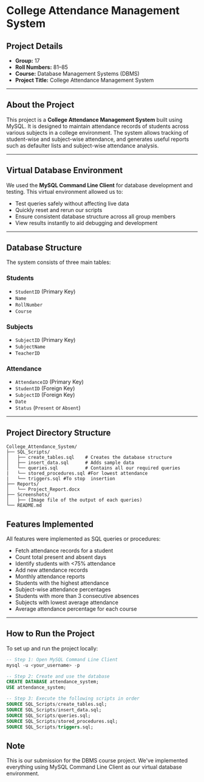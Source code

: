 # College Attendance Management System

## Project Details
- **Group:** 17  
- **Roll Numbers:** 81–85  
- **Course:** Database Management Systems (DBMS)  
- **Project Title:** College Attendance Management System  

---

## About the Project

This project is a **College Attendance Management System** built using MySQL. It is designed to maintain attendance records of students across various subjects in a college environment. The system allows tracking of student-wise and subject-wise attendance, and generates useful reports such as defaulter lists and subject-wise attendance analysis.

---

## Virtual Database Environment

We used the **MySQL Command Line Client** for database development and testing. This virtual environment allowed us to:

- Test queries safely without affecting live data  
- Quickly reset and rerun our scripts  
- Ensure consistent database structure across all group members  
- View results instantly to aid debugging and development

---

## Database Structure

The system consists of three main tables:

### Students
- `StudentID` (Primary Key)  
- `Name`  
- `RollNumber`  
- `Course`  

### Subjects
- `SubjectID` (Primary Key)  
- `SubjectName`  
- `TeacherID`  

### Attendance
- `AttendanceID` (Primary Key)  
- `StudentID` (Foreign Key)  
- `SubjectID` (Foreign Key)  
- `Date`  
- `Status` (`Present` or `Absent`)  

---

## Project Directory Structure
```
College_Attendance_System/
├── SQL_Scripts/
│   ├── create_tables.sql    # Creates the database structure
│   ├── insert_data.sql      # Adds sample data
│   └── queries.sql          # Contains all our required queries
|   └── stored_procedures.sql #For lowest attendance
|   └── triggers.sql #To stop  insertion
├── Reports/
│   └── Project_Report.docx
├── Screenshots/
│   ├── (Image file of the output of each queries)
└── README.md
```

## Features Implemented

All features were implemented as SQL queries or procedures:

-  Fetch attendance records for a student  
-  Count total present and absent days  
-  Identify students with <75% attendance  
-  Add new attendance records  
-  Monthly attendance reports  
-  Students with the highest attendance  
-  Subject-wise attendance percentages  
-  Students with more than 3 consecutive absences  
-  Subjects with lowest average attendance  
-  Average attendance percentage for each course  

---

## How to Run the Project

To set up and run the project locally:

```sql
-- Step 1: Open MySQL Command Line Client
mysql -u <your_username> -p

-- Step 2: Create and use the database
CREATE DATABASE attendance_system;
USE attendance_system;

-- Step 3: Execute the following scripts in order
SOURCE SQL_Scripts/create_tables.sql;
SOURCE SQL_Scripts/insert_data.sql;
SOURCE SQL_Scripts/queries.sql;
SOURCE SQL_Scripts/stored_procedures.sql;
SOURCE SQL_Scripts/triggers.sql;
```
## Note
This is our submission for the DBMS course project. We've implemented everything using MySQL Command Line Client as our virtual database environment.
